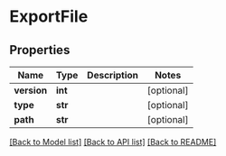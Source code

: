 # ExportFile

## Properties
Name | Type | Description | Notes
------------ | ------------- | ------------- | -------------
**version** | **int** |  | [optional] 
**type** | **str** |  | [optional] 
**path** | **str** |  | [optional] 

[[Back to Model list]](../README.md#documentation-for-models) [[Back to API list]](../README.md#documentation-for-api-endpoints) [[Back to README]](../README.md)


